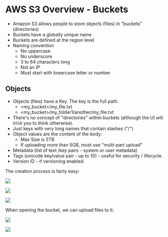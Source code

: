 # AWS S3 Overview - Buckets

- Amazon S3 allows people to store objects (files) in "buckets" (directories)
- Buckets have a globally unique name
- Buckets are defined at the region level
- Naming convention
    - No uppercase
    - No underscore
    - 3 to 64 characters long
    - Not an IP
    - Must start with lowercase letter or number

## Objects

- Objects (files) have a Key. The key is the full path.
    - <my_bucket>/my_file.txt
    - <my_bucket>/my_folder1/another/my_file.txt
- There's no concept of "directories" within buckets (although the UI will trick you to think otherwise).
- Just keys with very long names that contain slashes ("/")
- Object values are the content of the body:
    - Max Size is 5TB
    - If uploading more than 5GB, must use "multi-part upload"
- Metadata (list of text /key pairs - system or user metadata)
- Tags (unicode key/value pair - up to 10) - useful for security / lifecycle.
- Version ID - if versioning enabled

The creation process is fairly easy:

![](2019-12-30-11-42-53.png)

![](2019-12-30-11-43-40.png)

![](2019-12-30-11-44-07.png)

When opening the bucket, we can upload files to it: 

![](2019-12-30-11-45-13.png)

![](2019-12-30-11-46-52.png)